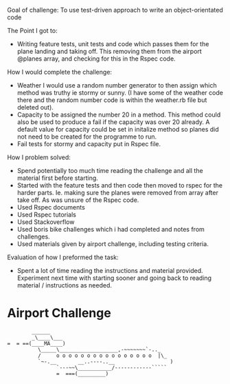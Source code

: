 
Goal of challenge: To use test-driven approach to write an object-orientated code

The Point I got to:
- Writing feature tests, unit tests and code which passes them for the plane landing and taking off. This removing them from the airport @planes array, and checking for this in the Rspec code.

How I would complete the challenge:
- Weather I would use a random number generator to then assign which method was truthy ie stormy or sunny. (I have some of the weather code there and the random number code is within the weather.rb file but deleted out).
- Capacity to be assigned the number 20 in a method. This method could also be used to produce a fail if the capacity was over 20 already. A default value for capacity could be set in initalize method so planes did not need to be created for the programme to run.
- Fail tests for stormy and capacity put in Rspec file.

How I problem solved:
- Spend potentially too much time reading the challenge and all the material first before starting.
- Started with the feature tests and then code then moved to rspec for the harder parts. Ie. making sure the planes were removed from array after take off. As was unsure of the Rspec code.
- Used Rspec documents
- Used Rspec tutorials
- Used Stackoverflow
- Used boris bike challenges which i had completed and notes from challenges.
- Used materials given by airport challenge, including testing criteria.



Evaluation of how I preformed the task:

- Spent a lot of time reading the instructions and material provided. Experiment next time with starting sooner and going back to reading material / instructions as needed.



Airport Challenge
=================

```
        ______
        _\____\___
=  = ==(____MA____)
          \_____\___________________,-~~~~~~~`-.._
          /     o o o o o o o o o o o o o o o o  |\_
          `~-.__       __..----..__                  )
                `---~~\___________/------------`````
                =  ===(_________)

```
